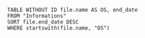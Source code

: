 ```dataview
TABLE WITHOUT ID file.name AS OS, end_date
FROM "Informations"
SORT file.end_date DESC
WHERE startswith(file.name, "OS")
```






